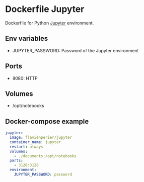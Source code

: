 # Dockerfile Jupyter

Dockerfile for Python [Jupyter](https://jupyter.org/) environment.

## Env variables

- JUPYTER_PASSWORD: Password of the Jupyter environment

## Ports

- 8080: HTTP

## Volumes

- /opt/notebooks

## Docker-compose example

```yaml
jupyter:
  image: flavienperier/jupyter
  container_name: jupyter
  restart: always
  volumes:
    - ./documents:/opt/notebooks
  ports:
    - 3128:3128
  environment:
    JUPYTER_PASSWORD: password
```
